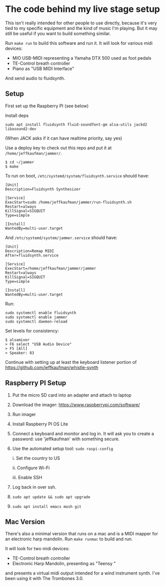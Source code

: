 # The code behind my live stage setup

This isn't really intended for other people to use directly, because it's very
tied to my specific equipment and the kind of music I'm playing.  But it may
still be useful if you want to build something similar.

Run `make run` to build this software and run it.  It will look for various
midi devices:

* MIO USB-MIDI representing a Yamaha DTX 500 used as foot pedals
* TE-Control breath controller
* Piano as "USB MIDI Interface"

And send audio to fluidsynth.

## Setup

First set up the Raspberry PI (see below)

Install deps

```
sudo apt install fluidsynth fluid-soundfont-gm alsa-utils jackd2 libasound2-dev
```

(When JACK asks if it can have realtime priority, say yes)

Use a deploy key to check out this repo and put it at `/home/jeffkaufman/jammer/`.

```
$ cd ~/jammer
$ make
```

To run on boot, `/etc/systemd/system/fluidsynth.service` should have:

```
[Unit]
Description=Fluidsynth Synthesizer

[Service]
ExecStart=sudo /home/jeffkaufman/jammer/run-fluidsynth.sh
Restart=always
KillSignal=SIGQUIT
Type=simple

[Install]
WantedBy=multi-user.target
```

And `/etc/systemd/system/jammer.service` should have:

```
[Unit]
Description=Remap MIDI
After=fluidsynth.service

[Service]
ExecStart=/home/jeffkaufman/jammer/jammer
Restart=always
KillSignal=SIGQUIT
Type=simple

[Install]
WantedBy=multi-user.target
```

Run:

```
sudo systemctl enable fluidsynth
sudo systemctl enable jammer
sudo systemctl daemon-reload
```

Set levels for consistency:

```
$ alsamixer
> F6 select "USB Audio Device"
> F5 [All]
> Speaker: 83
```


Continue with setting up at least the keyboard listener portion of
https://github.com/jeffkaufman/whistle-synth

## Raspberry PI Setup

1. Put the micro SD card into an adapter and attach to laptop

2. Download the imager: https://www.raspberrypi.com/software/

3. Run imager

4. Install Raspberry PI OS Lite

5. Connect a keyboard and monitor and log in.  It will ask you to create a
   password: use 'jeffkaufman' with something secure.

6. Use the automated setup tool: `sudo raspi-config`

   i. Set the country to US

   ii. Configure Wi-Fi

   iii. Enable SSH

7. Log back in over ssh.

8. `sudo apt update && sudo apt upgrade`

9. `sudo apt install emacs mosh git`


## Mac Version

There's also a minimal version that runs on a mac and is a MIDI mapper for an
electronic harp mandolin.  Run `make runmac` to build and run.

It will look for two midi devices:

* TE-Control breath controller
* Electronic Harp Mandolin, presenting as "Teensy "

and presents a virtual midi output intended for a wind instrument synth.  I've
been using it with The Trombones 3.0.
